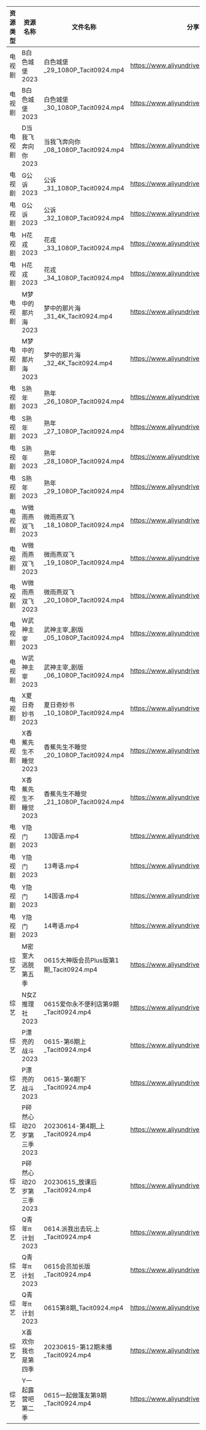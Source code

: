 | 资源类型 | 资源名称            | 文件名称                            | 分享链接                                      | 更新时间       |
| ---- | --------------- | ------------------------------- | ----------------------------------------- | ---------- |
| 电视剧  | B白色城堡2023       | 白色城堡_29_1080P_Tacit0924.mp4     | https://www.aliyundrive.com/s/RaWxk24QWV6 | 2023-06-16 |
| 电视剧  | B白色城堡2023       | 白色城堡_30_1080P_Tacit0924.mp4     | https://www.aliyundrive.com/s/RaWxk24QWV6 | 2023-06-16 |
| 电视剧  | D当我飞奔向你2023     | 当我飞奔向你_08_1080P_Tacit0924.mp4   | https://www.aliyundrive.com/s/YhMD33vkgca | 2023-06-16 |
| 电视剧  | G公诉2023         | 公诉_31_1080P_Tacit0924.mp4       | https://www.aliyundrive.com/s/SKq7GkiMEWX | 2023-06-16 |
| 电视剧  | G公诉2023         | 公诉_32_1080P_Tacit0924.mp4       | https://www.aliyundrive.com/s/SKq7GkiMEWX | 2023-06-16 |
| 电视剧  | H花戎2023         | 花戎_33_1080P_Tacit0924.mp4       | https://www.aliyundrive.com/s/DsKqmGre9hn | 2023-06-16 |
| 电视剧  | H花戎2023         | 花戎_34_1080P_Tacit0924.mp4       | https://www.aliyundrive.com/s/DsKqmGre9hn | 2023-06-16 |
| 电视剧  | M梦中的那片海2023     | 梦中的那片海_31_4K_Tacit0924.mp4      | https://www.aliyundrive.com/s/FuXhJiJpMjf | 2023-06-16 |
| 电视剧  | M梦中的那片海2023     | 梦中的那片海_32_4K_Tacit0924.mp4      | https://www.aliyundrive.com/s/FuXhJiJpMjf | 2023-06-16 |
| 电视剧  | S熟年2023         | 熟年_26_1080P_Tacit0924.mp4       | https://www.aliyundrive.com/s/izBC7e3hvcb | 2023-06-16 |
| 电视剧  | S熟年2023         | 熟年_27_1080P_Tacit0924.mp4       | https://www.aliyundrive.com/s/izBC7e3hvcb | 2023-06-16 |
| 电视剧  | S熟年2023         | 熟年_28_1080P_Tacit0924.mp4       | https://www.aliyundrive.com/s/izBC7e3hvcb | 2023-06-16 |
| 电视剧  | S熟年2023         | 熟年_29_1080P_Tacit0924.mp4       | https://www.aliyundrive.com/s/izBC7e3hvcb | 2023-06-16 |
| 电视剧  | W微雨燕双飞2023      | 微雨燕双飞_18_1080P_Tacit0924.mp4    | https://www.aliyundrive.com/s/Uvq8Q8wJXgg | 2023-06-16 |
| 电视剧  | W微雨燕双飞2023      | 微雨燕双飞_19_1080P_Tacit0924.mp4    | https://www.aliyundrive.com/s/Uvq8Q8wJXgg | 2023-06-16 |
| 电视剧  | W微雨燕双飞2023      | 微雨燕双飞_20_1080P_Tacit0924.mp4    | https://www.aliyundrive.com/s/Uvq8Q8wJXgg | 2023-06-16 |
| 电视剧  | W武神主宰2023       | 武神主宰_剧版_05_1080P_Tacit0924.mp4  | https://www.aliyundrive.com/s/ob4cvT33feM | 2023-06-16 |
| 电视剧  | W武神主宰2023       | 武神主宰_剧版_06_1080P_Tacit0924.mp4  | https://www.aliyundrive.com/s/ob4cvT33feM | 2023-06-16 |
| 电视剧  | X夏日奇妙书2023      | 夏日奇妙书_10_1080P_Tacit0924.mp4    | https://www.aliyundrive.com/s/x7rCFpAvm6R | 2023-06-16 |
| 电视剧  | X香蕉先生不睡觉2023    | 香蕉先生不睡觉_20_1080P_Tacit0924.mp4  | https://www.aliyundrive.com/s/sDMpNaeEsz3 | 2023-06-16 |
| 电视剧  | X香蕉先生不睡觉2023    | 香蕉先生不睡觉_21_1080P_Tacit0924.mp4  | https://www.aliyundrive.com/s/sDMpNaeEsz3 | 2023-06-16 |
| 电视剧  | Y隐门2023         | 13国语.mp4                        | https://www.aliyundrive.com/s/3hQ1KUe4HeE | 2023-06-16 |
| 电视剧  | Y隐门2023         | 13粤语.mp4                        | https://www.aliyundrive.com/s/3hQ1KUe4HeE | 2023-06-16 |
| 电视剧  | Y隐门2023         | 14国语.mp4                        | https://www.aliyundrive.com/s/3hQ1KUe4HeE | 2023-06-16 |
| 电视剧  | Y隐门2023         | 14粤语.mp4                        | https://www.aliyundrive.com/s/3hQ1KUe4HeE | 2023-06-16 |
| 综艺   | M密室大逃脱第五季       | 0615大神版会员Plus版第1期_Tacit0924.mp4 | https://www.aliyundrive.com/s/KFCWQFSRon1 | 2023-06-16 |
| 综艺   | N女Z推理社2023      | 0615爱你永不便利店第9期_Tacit0924.mp4    | https://www.aliyundrive.com/s/RA6dKYNxzLz | 2023-06-16 |
| 综艺   | P漂亮的战斗2023      | 0615-第6期上_Tacit0924.mp4         | https://www.aliyundrive.com/s/4dnj9Y3gcW1 | 2023-06-16 |
| 综艺   | P漂亮的战斗2023      | 0615-第6期下_Tacit0924.mp4         | https://www.aliyundrive.com/s/4dnj9Y3gcW1 | 2023-06-16 |
| 综艺   | P砰然心动20岁第三季2023 | 20230614-第4期_上_Tacit0924.mp4    | https://www.aliyundrive.com/s/vX9oHZyPy6Y | 2023-06-16 |
| 综艺   | P砰然心动20岁第三季2023 | 20230615_放课后_Tacit0924.mp4      | https://www.aliyundrive.com/s/vX9oHZyPy6Y | 2023-06-16 |
| 综艺   | Q青年π计划2023      | 0614.派我出去玩.上_Tacit0924.mp4      | https://www.aliyundrive.com/s/PReFQ8C6eAn | 2023-06-16 |
| 综艺   | Q青年π计划2023      | 0615会员加长版_Tacit0924.mp4         | https://www.aliyundrive.com/s/PReFQ8C6eAn | 2023-06-16 |
| 综艺   | Q青年π计划2023      | 0615第8期_Tacit0924.mp4           | https://www.aliyundrive.com/s/PReFQ8C6eAn | 2023-06-16 |
| 综艺   | X喜欢你我也是第四季      | 20230615-第12期未播_Tacit0924.mp4   | https://www.aliyundrive.com/s/rA7sxekEMmS | 2023-06-16 |
| 综艺   | Y一起露营吧第二季       | 0615一起做篷友第9期_Tacit0924.mp4      | https://www.aliyundrive.com/s/Fn5hroTsXMn | 2023-06-16 |
